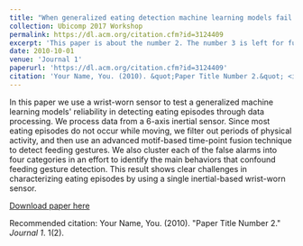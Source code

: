 ```yaml
---
title: "When generalized eating detection machine learning models fail in the field"
collection: Ubicomp 2017 Workshop
permalink: https://dl.acm.org/citation.cfm?id=3124409
excerpt: 'This paper is about the number 2. The number 3 is left for future work.'
date: 2010-10-01
venue: 'Journal 1'
paperurl: 'https://dl.acm.org/citation.cfm?id=3124409'
citation: 'Your Name, You. (2010). &quot;Paper Title Number 2.&quot; <i>Journal 1</i>. 1(2).'
---
```

In this paper we use a wrist-worn sensor to test a generalized machine learning models' reliability in detecting eating episodes through data processing. We process data from a 6-axis inertial sensor. Since most eating episodes do not occur while moving, we filter out periods of physical activity, and then use an advanced motif-based time-point fusion technique to detect feeding gestures. We also cluster each of the false alarms into four categories in an effort to identify the main behaviors that confound feeding gesture detection. This result shows clear challenges in characterizing eating episodes by using a single inertial-based wrist-worn sensor.

[Download paper here](https://dl.acm.org/citation.cfm?id=3124409)

Recommended citation: Your Name, You. (2010). "Paper Title Number 2." <i>Journal 1</i>. 1(2).